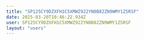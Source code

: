 ```yaml
---
title: "SP125CY9DZXFH1C5XMWZ922YN0B82ZN9WMY1ZSRSF"
date: 2025-03-20T10:46:22.934Z
user: SP125CY9DZXFH1C5XMWZ922YN0B82ZN9WMY1ZSRSF
layout: "users"
---
```

    